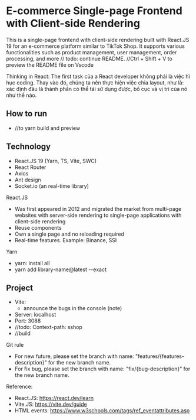 # E-commerce Single-page Frontend with Client-side Rendering

This is a single-page frontend with client-side rendering built with React.JS 19 for an e-commerce platform similar to TikTok Shop. It supports various functionalities such as product management, user management, order processing, and more // todo: continue README. //Ctrl + Shift + V to preview the README file on Vscode

Thinking in React: The first task của a React developer không phải là việc hì hục coding. Thay vào đó, chúng ta nên thực hiện việc chia layout, như là: xác định đâu là thành phần có thể tái sử dụng được, bố cục và vị trí của nó như thế nào.

## How to run
- //to yarn build and preview

## Technology
- React.JS 19 (Yarn, TS, Vite, SWC)
- React Router
- Axios
- Ant design
- Socket.io (an real-time library)

React.JS
- Was first appeared in 2012 and migrated the market from multi-page websites with server-side rendering to single-page applications with client-side rendering
- Reuse components
- Own a single page and no reloading required
- Real-time features. Example: Binance, SSI

Yarn
- yarn: install all
- yarn add library-name@latest --exact

## Project
- Vite:
  - announce the bugs in the console (note)
- Server: localhost
- Port: 3088
- //todo: Context-path: sshop
- //build

Git rule
- For new future, please set the branch with name: "features/{features-description}" for the new branch name.
- For fix bug, please set the branch with name: "fix/{bug-description}" for the new branch name.

Reference:
- React.JS: https://react.dev/learn
- Vite.JS: https://vite.dev/guide
- HTML events: https://www.w3schools.com/tags/ref_eventattributes.asp
